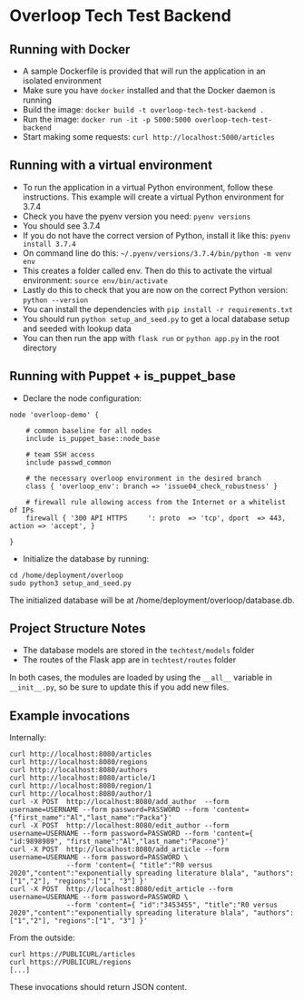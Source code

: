 # Overloop Tech Test Backend

## Running with Docker

- A sample Dockerfile is provided that will run the application in an isolated environment
- Make sure you have `docker` installed and that the Docker daemon is running
- Build the image: `docker build -t overloop-tech-test-backend .`
- Run the image: `docker run -it -p 5000:5000 overloop-tech-test-backend`
- Start making some requests: `curl http://localhost:5000/articles`

## Running with a virtual environment

- To run the application in a virtual Python environment, follow these instructions. This example will create a virtual Python environment for 3.7.4
- Check you have the pyenv version you need: `pyenv versions`
- You should see 3.7.4
- If you do not have the correct version of Python, install it like this: `pyenv install 3.7.4`
- On command line do this: `~/.pyenv/versions/3.7.4/bin/python -m venv env`
- This creates a folder called env. Then do this to activate the virtual environment: `source env/bin/activate`
- Lastly do this to check that you are now on the correct Python version: `python --version`
- You can install the dependencies with `pip install -r requirements.txt`
- You should run `python setup_and_seed.py` to get a local database setup and seeded with lookup data
- You can then run the app with `flask run` or `python app.py` in the root directory

## Running with Puppet + is_puppet_base

- Declare the node configuration:

```
node 'overloop-demo' {

    # common baseline for all nodes
    include is_puppet_base::node_base

    # team SSH access
    include passwd_common

    # the necessary overloop environment in the desired branch
    class { 'overloop_env': branch => 'issue04_check_robustness' }

    # firewall rule allowing access from the Internet or a whitelist of IPs
    firewall { '300 API HTTPS     ': proto  => 'tcp', dport  => 443, action => 'accept', }

}
```
- Initialize the database by running:

```
cd /home/deployment/overloop
sudo python3 setup_and_seed.py
```

The initialized database will be at /home/deployment/overloop/database.db.

## Project Structure Notes

- The database models are stored in the `techtest/models` folder
- The routes of the Flask app are in `techtest/routes` folder

In both cases, the modules are loaded by using the `__all__` variable in `__init__.py`, so be sure to update this if you add new files.

## Example invocations

Internally:
```
curl http://localhost:8080/articles
curl http://localhost:8080/regions
curl http://localhost:8080/authors
curl http://localhost:8080/article/1
curl http://localhost:8080/region/1
curl http://localhost:8080/author/1
curl -X POST  http://localhost:8080/add_author  --form username=USERNAME --form password=PASSWORD --form 'content={"first_name":"Al","last_name":"Packa"}'
curl -X POST  http://localhost:8080/edit_author --form username=USERNAME --form password=PASSWORD --form 'content={ "id:9898989", "first_name":"Al","last_name":"Pacone"}' 
curl -X POST  http://localhost:8080/add_article --form username=USERNAME --form password=PASSWORD \
              --form 'content={ "title":"R0 versus 2020","content":"exponentially spreading literature blala", "authors":["1","2"], "regions":["1", "3"] }'
curl -X POST  http://localhost:8080/edit_article --form username=USERNAME --form password=PASSWORD \
              --form 'content={ "id":"3453455", "title":"R0 versus 2020","content":"exponentially spreading literature blala", "authors":["1","2"], "regions":["1", "3"] }'

```

From the outside:
```
curl https://PUBLICURL/articles
curl https://PUBLICURL/regions
[...]
``` 

These invocations should return JSON content.
